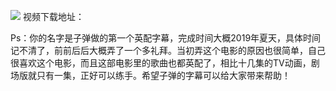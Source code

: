 ![](logo.png) 
视频下载地址：

Ps：你的名字是子弹做的第一个英配字幕，完成时间大概2019年夏天，具体时间记不清了，前前后后大概弄了一个多礼拜。当初弄这个电影的原因也很简单，自己很喜欢这个电影，而且这部电影里的歌曲也都英配了，相比十几集的TV动画，剧场版就只有一集，正好可以练手。希望子弹的字幕可以给大家带来帮助！
